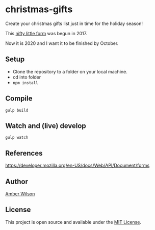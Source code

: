 # christmas-gifts

Create your christmas gifts list just in time for the holiday season!

This [nifty little form](https://christmas-gifts-form.netlify.app/) was begun in 2017.

Now it is 2020 and I want it to be finished by October.

## Setup

- Clone the repository to a folder on your local machine.
- cd into folder
- `npm install`

## Compile

`gulp build`

## Watch and (live) develop

`gulp watch`

## References

https://developer.mozilla.org/en-US/docs/Web/API/Document/forms

## Author

[Amber Wilson](https://amberwilson.co.uk)

## License

This project is open source and available under the [MIT License](LICENSE).

